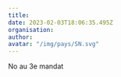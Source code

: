 ```yaml
---
title: 
date: 2023-02-03T18:06:35.495Z
organisation: 
author: 
avatar: "/img/pays/SN.svg"
---
```


No au 3e mandat